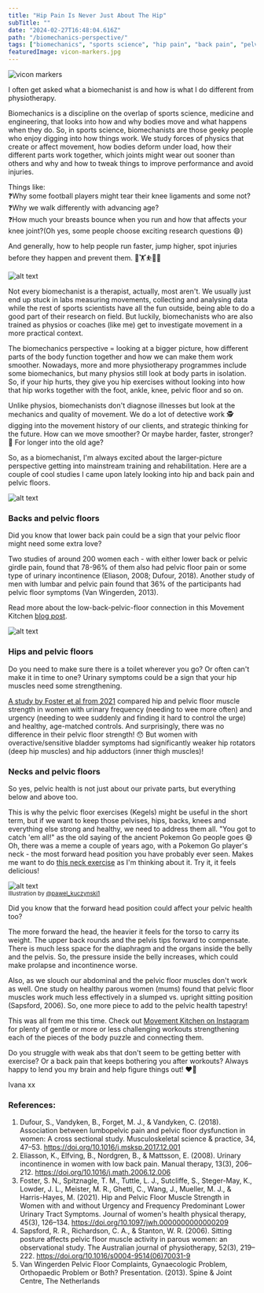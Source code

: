 ```yaml
---
title: "Hip Pain Is Never Just About The Hip"
subTitle: ""
date: "2024-02-27T16:48:04.616Z"
path: "/biomechanics-perspective/"
tags: ["biomechanics", "sports science", "hip pain", "back pain", "pelvic floor", "neck", "women's health", "stress incontinence", "pelvic health"]
featuredImage: vicon-markers.jpg
---
```


![vicon markers](vicon-markers.jpg)

I often get asked what a biomechanist is and how is what I do different from physiotherapy. 

Biomechanics is a discipline on the overlap of sports science, medicine and engineering, that looks into how and why bodies move and what happens when they do. So, in sports science, biomechanists are those geeky people who enjoy digging into how things work. We study forces of physics that create or affect movement, how bodies deform under load, how their different parts work together, which joints might wear out sooner than others and why and how to tweak things to improve performance and avoid injuries. 

Things like:  
❓Why some football players might tear their knee ligaments and some not?  
❓Why we walk differently with advancing age?  
❓How much your breasts bounce when you run and how that affects your knee joint?(Oh yes, some people choose exciting research questions 😄)  

And generally, how to help people run faster, jump higher, spot injuries before they happen and prevent them. 🏃🏋️⛹️🤸🚴  

![alt text](emg.jpg)  

Not every biomechanist is a therapist, actually, most aren't. We usually just end up stuck in labs measuring movements, collecting and analysing data while the rest of sports scientists have all the fun outside, being able to do a good part of their research on field. But luckily, biomechanists who are also trained as physios or coaches (like me) get to investigate movement in a more practical context.

The biomechanics perspective = looking at a bigger picture, how different parts of the body function together and how we can make them work smoother. Nowadays, more and more physiotherapy programmes include some biomechanics, but many physios still look at body parts in isolation. So, if your hip hurts, they give you hip exercises without looking into how that hip works together with the foot, ankle, knee, pelvic floor and so on. 

Unlike physios, biomechanists don't diagnose illnesses but look at the mechanics and quality of movement. We do a lot of detective work 🕵️ digging into the movement history of our clients, and strategic thinking for the future. How can we move smoother? Or maybe harder, faster, stronger? 🙂 For longer into the old age?  

So, as a biomechanist, I'm always excited about the larger-picture perspective getting into mainstream training and rehabilitation. Here are a couple of cool studies I came upon lately looking into hip and back pain and pelvic floors.   

![alt text](LB-pelvic-floor.jpg)  

### Backs and pelvic floors  

Did you know that lower back pain could be a sign that your pelvic floor might need some extra love? 

Two studies of around 200 women each - with either lower back or pelvic girdle pain, found that 78-96% of them also had pelvic floor pain or some type of urinary incontinence (Eliason, 2008; Dufour, 2018). Another study of men with lumbar and pelvic pain found that 36% of the participants had pelvic floor symptoms (Van Wingerden, 2013). 

Read more about the low-back-pelvic-floor connection in this Movement Kitchen [blog post](https://www.movementkitchen.co.uk/blog/low-back-pelvic-floor/).  

![alt text](weak-bladder1.jpg)

### Hips and pelvic floors

Do you need to make sure there is a toilet wherever you go? Or often can't make it in time to one? Urinary symptoms could be a sign that your hip muscles need some strengthening.

[A study by Foster et al from 2021](https://journals.lww.com/jwphpt/abstract/2021/07000/hip_and_pelvic_floor_muscle_strength_in_women_with.5.aspx) compared hip and pelvic floor muscle strength in women with urinary frequency (needing to wee more often) and urgency (needing to wee suddenly and finding it hard to control the urge) and healthy, age-matched controls. And surprisingly, there was no difference in their pelvic floor strength! 😯 But women with overactive/sensitive bladder symptoms had significantly weaker hip rotators (deep hip muscles) and hip adductors (inner thigh muscles)!

### Necks and pelvic floors

So yes, pelvic health is not just about our private parts, but everything below and above too. 

This is why the pelvic floor exercises (Kegels) might be useful in the short term, but if we want to keep those pelvises, hips, backs, knees and everything else strong and healthy, we need to address them all. "You got to catch 'em all!" as the old saying of the ancient Pokemon Go people goes 😄 Oh, there was a meme a couple of years ago, with a Pokemon Go player's neck - the most forward head position you have probably ever seen. Makes me want to do [this neck exercise](https://www.youtube.com/shorts/XKIrxEEJmg4) as I'm thinking about it. Try it, it feels delicious!

![alt text](pokemon_player.jpeg)  
<small> Illustration by [@pawel_kuczynski1](https://www.instagram.com/pawel_kuczynski1/) </small>

Did you know that the forward head position could affect your pelvic health too?

The more forward the head, the heavier it feels for the torso to carry its weight. The upper back rounds and the pelvis tips forward to compensate. There is much less space for the diaphragm and the organs inside the belly and the pelvis. So, the pressure inside the belly increases, which could make prolapse and incontinence worse.

Also, as we slouch our abdominal and the pelvic floor muscles don't work as well. One study on healthy parous women (mums) found that pelvic floor muscles work much less effectively in a slumped vs. upright sitting position (Sapsford, 2006). So, one more piece to add to the pelvic health tapestry! 

This was all from me this time. Check out [Movement Kitchen on Instagram](https://www.instagram.com/movementkitchen/) for plenty of gentle or more or less challenging workouts strengthening each of the pieces of the body puzzle and connecting them.   

Do you struggle with weak abs that don't seem to be getting better with exercise? Or a back pain that keeps bothering you after workouts? Always happy to lend you my brain and help figure things out! ❤️💪

Ivana xx

### References:

1. Dufour, S., Vandyken, B., Forget, M. J., & Vandyken, C. (2018). Association between lumbopelvic pain and pelvic floor dysfunction in women: A cross sectional study. Musculoskeletal science & practice, 34, 47–53. https://doi.org/10.1016/j.msksp.2017.12.001
2. Eliasson, K., Elfving, B., Nordgren, B., & Mattsson, E. (2008). Urinary incontinence in women with low back pain. Manual therapy, 13(3), 206–212. https://doi.org/10.1016/j.math.2006.12.006
3. Foster, S. N., Spitznagle, T. M., Tuttle, L. J., Sutcliffe, S., Steger-May, K., Lowder, J. L., Meister, M. R., Ghetti, C., Wang, J., Mueller, M. J., & Harris-Hayes, M. (2021). Hip and Pelvic Floor Muscle Strength in Women with and without Urgency and Frequency Predominant Lower Urinary Tract Symptoms. Journal of women's health physical therapy, 45(3), 126–134. https://doi.org/10.1097/jwh.0000000000000209 
4. Sapsford, R. R., Richardson, C. A., & Stanton, W. R. (2006). Sitting posture affects pelvic floor muscle activity in parous women: an observational study. The Australian journal of physiotherapy, 52(3), 219–222. https://doi.org/10.1016/s0004-9514(06)70031-9
5. Van Wingerden Pelvic Floor Complaints, Gynaecologic Problem, Orthopaedic Problem or Both? Presentation. (2013). Spine & Joint Centre, The Netherlands

